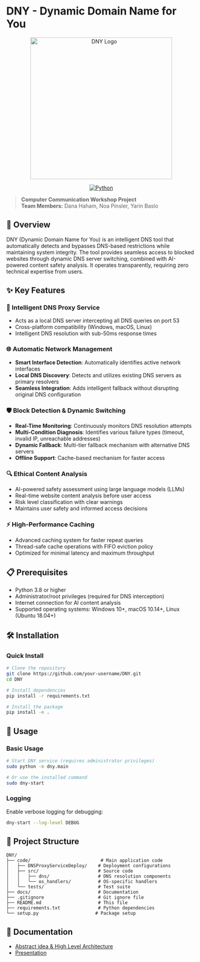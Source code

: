 # DNY - Dynamic Domain Name for You

<div align="center">
  <img width="376" alt="DNY Logo" src="https://github.com/user-attachments/assets/16a7372c-19f0-4672-8989-763b15231429" />
  
  [![Python](https://img.shields.io/badge/Python-3.8%2B-blue.svg)](https://python.org)
</div>

> **Computer Communication Workshop Project**  
> **Team Members:** Dana Haham, Noa Pinsler, Yarin Baslo

## 🚀 Overview

DNY (Dynamic Domain Name for You) is an intelligent DNS tool that automatically detects and bypasses DNS-based restrictions while maintaining system integrity. The tool provides seamless access to blocked websites through dynamic DNS server switching, combined with AI-powered content safety analysis. It operates transparently, requiring zero technical expertise from users.

## ✨ Key Features

### 🔧 Intelligent DNS Proxy Service
- Acts as a local DNS server intercepting all DNS queries on port 53
- Cross-platform compatibility (Windows, macOS, Linux)
- Intelligent DNS resolution with sub-50ms response times

### 🌐 Automatic Network Management
- **Smart Interface Detection**: Automatically identifies active network interfaces
- **Local DNS Discovery**: Detects and utilizes existing DNS servers as primary resolvers
- **Seamless Integration**: Adds intelligent fallback without disrupting original DNS configuration

### 🛡️ Block Detection & Dynamic Switching
- **Real-Time Monitoring**: Continuously monitors DNS resolution attempts
- **Multi-Condition Diagnosis**: Identifies various failure types (timeout, invalid IP, unreachable addresses)
- **Dynamic Fallback**: Multi-tier fallback mechanism with alternative DNS servers
- **Offline Support**: Cache-based mechanism for faster access

### 🔍 Ethical Content Analysis
- AI-powered safety assessment using large language models (LLMs)
- Real-time website content analysis before user access
- Risk level classification with clear warnings
- Maintains user safety and informed access decisions

### ⚡ High-Performance Caching
- Advanced caching system for faster repeat queries
- Thread-safe cache operations with FIFO eviction policy
- Optimized for minimal latency and maximum throughput

## 📋 Prerequisites

- Python 3.8 or higher
- Administrator/root privileges (required for DNS interception)
- Internet connection for AI content analysis
- Supported operating systems: Windows 10+, macOS 10.14+, Linux (Ubuntu 18.04+)

## 🛠️ Installation

### Quick Install

```bash
# Clone the repository
git clone https://github.com/your-username/DNY.git
cd DNY

# Install dependencies
pip install -r requirements.txt

# Install the package
pip install -e .
```

## 🚀 Usage

### Basic Usage

```bash
# Start DNY service (requires administrator privileges)
sudo python -m dny.main

# Or use the installed command
sudo dny-start
```

### Logging

Enable verbose logging for debugging:
```bash
dny-start --log-level DEBUG
```


## 📁 Project Structure

```
DNY/
├── code/                          # Main application code
│   ├── DNSProxyServiceDeploy/    # Deployment configurations
│   ├── src/                      # Source code
│   │   ├── dns/                  # DNS resolution components
│   │   └── os_handlers/          # OS-specific handlers
│   └── tests/                    # Test suite
├── docs/                         # Documentation
├── .gitignore                    # Git ignore file
├── README.md                     # This file
├── requirements.txt              # Python dependencies
└── setup.py                     # Package setup
```

## 📖 Documentation

- [Abstract idea & High Level Architecture](https://docs.google.com/document/d/1vMAOhPR4wX_nsEkNH9xgcRl6WmOqgszwer-hzn650JI/edit?usp=sharing)
- [Presentation](https://docs.google.com/presentation/d/1wM4SkH57ZGyopNIGB6XlzAySyPkkMxcDJZOvJLJsQ7A/edit?usp=sharing)
